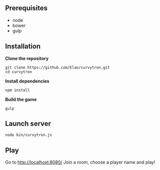 ## Prerequisites
- node
- bower
- gulp

## Installation

__Clone the repository__

    git clone https://github.com/Elao/curvytron.git
    cd curvytron

__Install dependencies__

    npm install

__Build the game__

    gulp

## Launch server

    node bin/curvytron.js

## Play

Go to [http://localhost:8080/](http://localhost:8080/)
Join a room, choose a player name and play!
